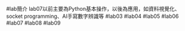 #lab簡介
lab07以前主要為Python基本操作，以後為應用，如資料視覺化、socket programming、AI手寫數字辨識等
#lab03
#lab04
#lab05
#lab06
#lab07
#lab08
#lab09
